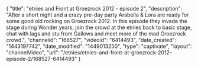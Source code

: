 {
    "title": "etnies and Front at Groezrock 2012 - episode 2",
    "description": "After a short night and a crazy pre-day party Arabella & Lora are ready for some good old rocking on Groezrock 2012. In this episode they invade the stage during Wonder years, join the crowd at the etnies back to basic stage, chat with lags and stu from Gallows and meet more of the mad Groezrock crowd.",
    "channelid": "168527",
    "videoid": "6414493",
    "date_created": "1443197742",
    "date_modified": "1449013250",
    "type": "captivate",
    "layout": "channelVideo",
    "url": "\/etnies\/etnies-and-front-at-groezrock-2012-episode-2\/168527-6414493"
}